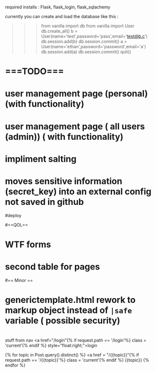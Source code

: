 required installs : Flask, flask_login, flask_sqlachemy

 currently you can create and load the database like this :
 >>> from vanilla import db
 >>> from vanilla import User
 >>> db.create_all()
 >>> b = User(name='test',password='pass',email='test@b.c')
 >>> db.session.add(b)
 >>> db.session.commit()
 >>> a = User(name='ethan',password='password',email='a')
 >>> db.session.add(a)
 >>> db.session.commit()
 >>> quit()


# ===TODO===
# user management page (personal) (with functionality)
# user management page ( all users (admin)) ( with functionality)
# impliment salting
# moves sensitive information (secret_key) into an external config not saved in github

#deploy

#==QOL==
# WTF forms
# second table for pages


#== Minor ==
# generictemplate.html rework to markup object instead of `|safe` variable ( possible security)
#


stuff from nav
<a href="/login"{% if request.path == '/login'%} class = 'current'{% endif %} style="float:right;">login</a>


{% for topic in Post.query().distinct() %}
<a href = "/{{topic}}"{% if request.path == '/{{topic}}'%} class = 'current'{% endif %} {{topic}} </a>
{% endfor %}
